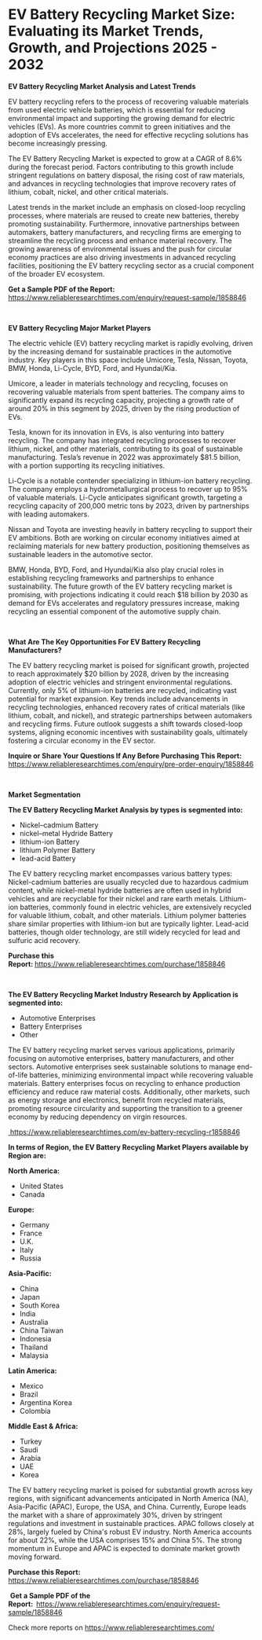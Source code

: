 <p><h1>EV Battery Recycling Market Size: Evaluating its Market Trends, Growth, and Projections 2025 - 2032</h1></p><p><strong>EV Battery Recycling Market Analysis and Latest Trends</strong></p>
<p><p>EV battery recycling refers to the process of recovering valuable materials from used electric vehicle batteries, which is essential for reducing environmental impact and supporting the growing demand for electric vehicles (EVs). As more countries commit to green initiatives and the adoption of EVs accelerates, the need for effective recycling solutions has become increasingly pressing. </p><p>The EV Battery Recycling Market is expected to grow at a CAGR of 8.6% during the forecast period. Factors contributing to this growth include stringent regulations on battery disposal, the rising cost of raw materials, and advances in recycling technologies that improve recovery rates of lithium, cobalt, nickel, and other critical materials. </p><p>Latest trends in the market include an emphasis on closed-loop recycling processes, where materials are reused to create new batteries, thereby promoting sustainability. Furthermore, innovative partnerships between automakers, battery manufacturers, and recycling firms are emerging to streamline the recycling process and enhance material recovery. The growing awareness of environmental issues and the push for circular economy practices are also driving investments in advanced recycling facilities, positioning the EV battery recycling sector as a crucial component of the broader EV ecosystem.</p></p>
<p><strong>Get a Sample PDF of the Report:&nbsp;</strong> <a href="https://www.reliableresearchtimes.com/enquiry/request-sample/1858846?utm_campaign=2193&utm_medium=2&utm_source=Github&utm_content=ia&utm_term=28022025&utm_id=ev-battery-recycling">https://www.reliableresearchtimes.com/enquiry/request-sample/1858846</a></p>
<p>&nbsp;</p>
<p><strong>EV Battery Recycling Major Market Players</strong></p>
<p><p>The electric vehicle (EV) battery recycling market is rapidly evolving, driven by the increasing demand for sustainable practices in the automotive industry. Key players in this space include Umicore, Tesla, Nissan, Toyota, BMW, Honda, Li-Cycle, BYD, Ford, and Hyundai/Kia.</p><p>Umicore, a leader in materials technology and recycling, focuses on recovering valuable materials from spent batteries. The company aims to significantly expand its recycling capacity, projecting a growth rate of around 20% in this segment by 2025, driven by the rising production of EVs.</p><p>Tesla, known for its innovation in EVs, is also venturing into battery recycling. The company has integrated recycling processes to recover lithium, nickel, and other materials, contributing to its goal of sustainable manufacturing. Tesla’s revenue in 2022 was approximately $81.5 billion, with a portion supporting its recycling initiatives.</p><p>Li-Cycle is a notable contender specializing in lithium-ion battery recycling. The company employs a hydrometallurgical process to recover up to 95% of valuable materials. Li-Cycle anticipates significant growth, targeting a recycling capacity of 200,000 metric tons by 2023, driven by partnerships with leading automakers.</p><p>Nissan and Toyota are investing heavily in battery recycling to support their EV ambitions. Both are working on circular economy initiatives aimed at reclaiming materials for new battery production, positioning themselves as sustainable leaders in the automotive sector.</p><p>BMW, Honda, BYD, Ford, and Hyundai/Kia also play crucial roles in establishing recycling frameworks and partnerships to enhance sustainability. The future growth of the EV battery recycling market is promising, with projections indicating it could reach $18 billion by 2030 as demand for EVs accelerates and regulatory pressures increase, making recycling an essential component of the automotive supply chain.</p></p>
<p>&nbsp;</p>
<p><strong>What Are The Key Opportunities For EV Battery Recycling Manufacturers?</strong></p>
<p><p>The EV battery recycling market is poised for significant growth, projected to reach approximately $20 billion by 2028, driven by the increasing adoption of electric vehicles and stringent environmental regulations. Currently, only 5% of lithium-ion batteries are recycled, indicating vast potential for market expansion. Key trends include advancements in recycling technologies, enhanced recovery rates of critical materials (like lithium, cobalt, and nickel), and strategic partnerships between automakers and recycling firms. Future outlook suggests a shift towards closed-loop systems, aligning economic incentives with sustainability goals, ultimately fostering a circular economy in the EV sector. </p></p>
<p><strong>Inquire or Share Your Questions If Any Before Purchasing This Report:</strong> <a href="https://www.reliableresearchtimes.com/enquiry/pre-order-enquiry/1858846?utm_campaign=2193&utm_medium=2&utm_source=Github&utm_content=ia&utm_term=28022025&utm_id=ev-battery-recycling">https://www.reliableresearchtimes.com/enquiry/pre-order-enquiry/1858846</a></p>
<p>&nbsp;</p>
<p><strong>Market Segmentation</strong></p>
<p><strong>The EV Battery Recycling Market Analysis by types is segmented into:</strong></p>
<p><ul><li>Nickel–cadmium Battery</li><li>nickel–metal Hydride Battery</li><li>lithium-ion Battery</li><li>lithium Polymer Battery</li><li>lead-acid Battery</li></ul></p>
<p><p>The EV battery recycling market encompasses various battery types: Nickel-cadmium batteries are usually recycled due to hazardous cadmium content, while nickel-metal hydride batteries are often used in hybrid vehicles and are recyclable for their nickel and rare earth metals. Lithium-ion batteries, commonly found in electric vehicles, are extensively recycled for valuable lithium, cobalt, and other materials. Lithium polymer batteries share similar properties with lithium-ion but are typically lighter. Lead-acid batteries, though older technology, are still widely recycled for lead and sulfuric acid recovery.</p></p>
<p><strong>Purchase this Report:&nbsp;</strong><a href="https://www.reliableresearchtimes.com/purchase/1858846?utm_campaign=2193&utm_medium=2&utm_source=Github&utm_content=ia&utm_term=28022025&utm_id=ev-battery-recycling">https://www.reliableresearchtimes.com/purchase/1858846</a></p>
<p>&nbsp;</p>
<p><strong>The EV Battery Recycling Market Industry Research by Application is segmented into:</strong></p>
<p><ul><li>Automotive Enterprises</li><li>Battery Enterprises</li><li>Other</li></ul></p>
<p><p>The EV battery recycling market serves various applications, primarily focusing on automotive enterprises, battery manufacturers, and other sectors. Automotive enterprises seek sustainable solutions to manage end-of-life batteries, minimizing environmental impact while recovering valuable materials. Battery enterprises focus on recycling to enhance production efficiency and reduce raw material costs. Additionally, other markets, such as energy storage and electronics, benefit from recycled materials, promoting resource circularity and supporting the transition to a greener economy by reducing dependency on virgin resources.</p></p>
<p><a href="https://www.reliableresearchtimes.com/ev-battery-recycling-r1858846?utm_campaign=2193&utm_medium=2&utm_source=Github&utm_content=ia&utm_term=28022025&utm_id=ev-battery-recycling">&nbsp;https://www.reliableresearchtimes.com/ev-battery-recycling-r1858846</a></p>
<p><strong>In terms of Region, the EV Battery Recycling Market Players available by Region are:</strong></p>
<p>
    <p> <strong> North America: </strong>
        <ul>
            <li>United States</li>
            <li>Canada</li>
        </ul>
        </p> 
    <p> <strong> Europe: </strong>
        <ul>
            <li>Germany</li>
            <li>France</li>
            <li>U.K.</li>
            <li>Italy</li>
            <li>Russia</li>
        </ul>
        </p> 
    <p> <strong> Asia-Pacific: </strong>
        <ul>
            <li>China</li>
            <li>Japan</li>
            <li>South Korea</li>
            <li>India</li>
            <li>Australia</li>
            <li>China Taiwan</li>
            <li>Indonesia</li>
            <li>Thailand</li>
            <li>Malaysia</li>
        </ul>
        </p> 
    <p> <strong> Latin America: </strong>
        <ul>
            <li>Mexico</li>
            <li>Brazil</li>
            <li>Argentina Korea</li>
            <li>Colombia</li>
        </ul>
        </p> 
    <p> <strong> Middle East & Africa: </strong>
        <ul>
            <li>Turkey</li>
            <li>Saudi</li>
            <li>Arabia</li>
            <li>UAE</li>
            <li>Korea</li>
        </ul>
    </p>
    </p>
<p><p>The EV battery recycling market is poised for substantial growth across key regions, with significant advancements anticipated in North America (NA), Asia-Pacific (APAC), Europe, the USA, and China. Currently, Europe leads the market with a share of approximately 30%, driven by stringent regulations and investment in sustainable practices. APAC follows closely at 28%, largely fueled by China's robust EV industry. North America accounts for about 22%, while the USA comprises 15% and China 5%. The strong momentum in Europe and APAC is expected to dominate market growth moving forward.</p></p>
<p><strong>Purchase this Report: </strong><a href="https://www.reliableresearchtimes.com/purchase/1858846?utm_campaign=2193&utm_medium=2&utm_source=Github&utm_content=ia&utm_term=28022025&utm_id=ev-battery-recycling">https://www.reliableresearchtimes.com/purchase/1858846</a></p>
<p>&nbsp;<strong>Get a Sample PDF of the Report:&nbsp;&nbsp;</strong><a href="https://www.reliableresearchtimes.com/enquiry/request-sample/1858846?utm_campaign=2193&utm_medium=2&utm_source=Github&utm_content=ia&utm_term=28022025&utm_id=ev-battery-recycling">https://www.reliableresearchtimes.com/enquiry/request-sample/1858846</a></p>
<p><strong></strong></p>
<p>Check more reports on <a href="https://www.reliableresearchtimes.com/?utm_campaign=2193&utm_medium=2&utm_source=Github&utm_content=ia&utm_term=28022025&utm_id=ev-battery-recycling">https://www.reliableresearchtimes.com/</a></p>